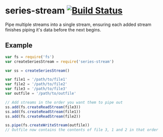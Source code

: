 # series-stream [![Build Status](https://travis-ci.org/alanshaw/series-stream.svg?branch=master)](https://travis-ci.org/alanshaw/series-stream)

Pipe multiple streams into a single stream, ensuring each added stream finishes piping it's data before the next begins.

## Example

```js
var fs = require('fs')
var createSeriesStream = require('series-stream')

var ss = createSeriesStream()

var file1 = '/path/to/file1'
var file2 = '/path/to/file2'
var file3 = '/path/to/file3'
var outfile = '/path/to/outfile'

// Add streams in the order you want them to pipe out
ss.add(fs.createReadStream(file3))
ss.add(fs.createReadStream(file1))
ss.add(fs.createReadStream(file2))

ss.pipe(fs.createWriteStream(outfile))
// Outfile now contains the contents of file 3, 1 and 2 in that order
```
